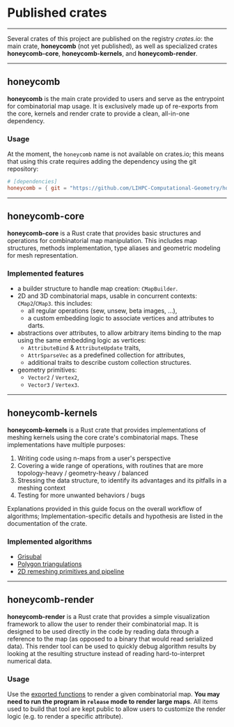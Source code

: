 # Published crates

---

Several crates of this project are published on the registry _crates.io_: the main crate, **honeycomb** (not yet 
published), as well as specialized crates **honeycomb-core**, **honeycomb-kernels**, and **honeycomb-render**.

---

## honeycomb

**honeycomb** is the main crate provided to users and serve as the entrypoint for combinatorial map usage. It is
exclusively made up of re-exports from the core, kernels and render crate to provide a clean, all-in-one dependency.

### Usage

At the moment, the `honeycomb` name is not available on crates.io; this means that using this crate requires adding
the dependency using the git repository:

```toml
# [dependencies]
honeycomb = { git = "https://github.com/LIHPC-Computational-Geometry/honeycomb" }
```


---

## honeycomb-core

**honeycomb-core** is a Rust crate that provides basic structures and operations for combinatorial map manipulation.
This includes map structures, methods implementation, type aliases and geometric modeling for mesh representation.

### Implemented features

- a builder structure to handle map creation: `CMapBuilder`.
- 2D and 3D combinatorial maps, usable in concurrent contexts: `CMap2`/`CMap3`. this includes:
    - all regular operations (sew, unsew, beta images, ...),
    - a custom embedding logic to associate vertices and attributes to darts.
- abstractions over attributes, to allow arbitrary items binding to the map using the
  same embedding logic as vertices:
    - `AttributeBind` & `AttributeUpdate` traits,
    - `AttrSparseVec` as a predefined collection for attributes,
    - additional traits to describe custom collection structures.
- geometry primitives:
    - `Vector2` / `Vertex2`,
    - `Vector3` / `Vertex3`.


---

## honeycomb-kernels

**honeycomb-kernels** is a Rust crate that provides implementations of meshing kernels using the core crate's
combinatorial maps. These implementations have multiple purposes:

1. Writing code using n-maps from a user's perspective
2. Covering a wide range of operations, with routines that are more topology-heavy / geometry-heavy / balanced
3. Stressing the data structure, to identify its advantages and its pitfalls in a meshing context
4. Testing for more unwanted behaviors / bugs

Explanations provided in this guide focus on the overall workflow of algorithms; Implementation-specific details and
hypothesis are listed in the documentation of the crate.

### Implemented algorithms

- [Grisubal](../kernels/grisubal.md)
- [Polygon triangulations](../kernels/triangulations.md)
- [2D remeshing primitives and pipeline](../kernels/remeshing.md)

---

## honeycomb-render

**honeycomb-render** is a Rust crate that provides a simple visualization framework to allow the user to render their
combinatorial map. It is designed to be used directly in the code by reading data through a reference to the map (as
opposed to a binary that would read serialized data). This render tool can be used to quickly debug algorithm results
by looking at the resulting structure instead of reading hard-to-interpret numerical data.

### Usage

Use the [exported functions](../../honeycomb_render/index.html) to render a given combinatorial map. **You may need
to run the program in `release` mode to render large maps**. All items used to build that tool are kept public to allow
users to customize the render logic (e.g. to render a specific attribute).

